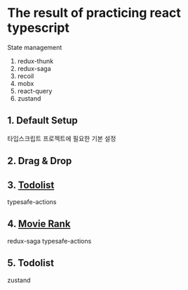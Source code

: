# The result of practicing react typescript

State management
1. redux-thunk
2. redux-saga
3. recoil
4. mobx
5. react-query
6. zustand

## 1. Default Setup
타입스크립트 프로젝트에 필요한 기본 설정
## 2. Drag & Drop

## 3. [Todolist](https://github.com/Agratos/react-typescript-toy-project/tree/main/todolist)
typesafe-actions

## 4. [Movie Rank](https://github.com/Agratos/react-typescript-toy-project/tree/main/movie-rank)
redux-saga typesafe-actions

## 5. Todolist
zustand
